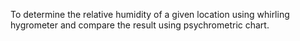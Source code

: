 To determine the relative humidity of a given location using whirling hygrometer and compare the result using psychrometric chart.  

